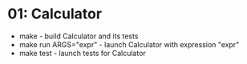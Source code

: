 # 01: Calculator
* make - build Calculator and its tests
* make run ARGS="expr" - launch Calculator with expression "expr"
* make test - launch tests for Calculator
